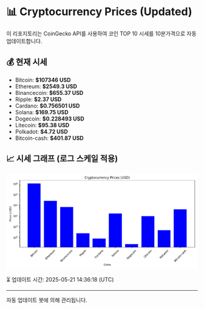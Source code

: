 
# 📊 Cryptocurrency Prices (Updated)

이 리포지토리는 CoinGecko API를 사용하여 코인 TOP 10 시세를 10분가격으로 자동 업데이트합니다.

## 💰 현재 시세
- Bitcoin: **$107346 USD**
- Ethereum: **$2549.3 USD**
- Binancecoin: **$655.37 USD**
- Ripple: **$2.37 USD**
- Cardano: **$0.756501 USD**
- Solana: **$169.75 USD**
- Dogecoin: **$0.228493 USD**
- Litecoin: **$95.38 USD**
- Polkadot: **$4.72 USD**
- Bitcoin-cash: **$401.87 USD**

## 📈 시세 그래프 (로그 스케일 적용)
![Crypto Prices](crypto_prices.png)

⏳ 업데이트 시간: 2025-05-21 14:36:18 (UTC)

---
자동 업데이트 봇에 의해 관리됩니다.
